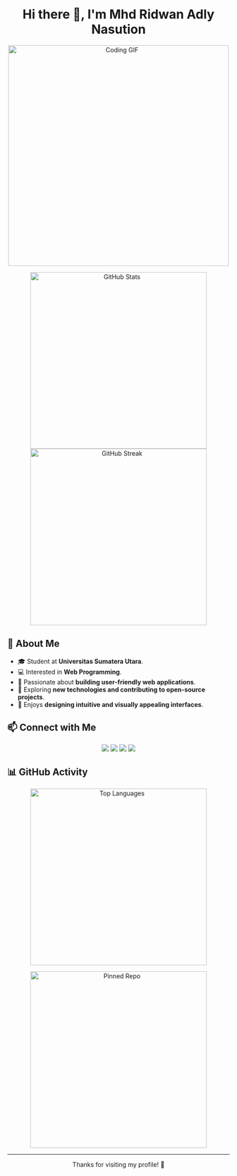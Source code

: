 <h1 align="center">Hi there 👋, I'm Mhd Ridwan Adly Nasution</h1>

<p align="center">
  <img src="https://media.giphy.com/media/qgQUggAC3Pfv687qPC/giphy.gif" width="500" alt="Coding GIF">
</p>

<p align="center">
  <img src="https://github-readme-stats.vercel.app/api?username=ridwanadly32&show_icons=true&theme=radical" alt="GitHub Stats" width="400"/>
  <img src="https://github-readme-streak-stats.herokuapp.com/?user=ridwanadly32&theme=radical&hide_border=true" alt="GitHub Streak" width="400"/>
</p>

## 🚀 About Me
- 🎓 Student at **Universitas Sumatera Utara**.
- 💻 Interested in **Web Programming**.
- 🔨 Passionate about **building user-friendly web applications**.
- 🚀 Exploring **new technologies and contributing to open-source projects**.
- 🎨 Enjoys **designing intuitive and visually appealing interfaces**.


## 📫 Connect with Me
<p align="center">
  <a href="https://github.com/ridwanadly32"><img src="https://img.shields.io/badge/GitHub-000?style=for-the-badge&logo=github"/></a>
  <a href="https://www.linkedin.com/in/mhd-ridwan-adly-nasution/"><img src="https://img.shields.io/badge/LinkedIn-0077B5?style=for-the-badge&logo=linkedin"/></a>
  <a href="https://www.instagram.com/ridwaanst_/"><img src="https://img.shields.io/badge/Instagram-E4405F?style=for-the-badge&logo=instagram"/></a>
  <a href="ridwanadly8@gmail.com"><img src="https://img.shields.io/badge/Email-D14836?style=for-the-badge&logo=gmail"/></a>
</p>

## 📊 GitHub Activity
<p align="center">
  <img src="https://github-readme-stats.vercel.app/api/top-langs/?username=ridwanadly32&layout=compact&theme=radical" alt="Top Languages" width="400"/>
</p>

<p align="center">
  <img src="https://github-readme-stats.vercel.app/api/pin/?username=ridwanadly32&repo=your-repo&theme=radical" alt="Pinned Repo" width="400"/>
</p>

---
<p align="center">Thanks for visiting my profile! 🚀</p>
